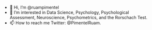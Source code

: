 - 👋 Hi, I’m @ruampimentel
- 👀 I’m interested in Data Science, Psychology, Psychological Assessment, Neuroscience, Psychometrics, and the Rorschach Test. 
- 📫 How to reach me Twitter: @PimentelRuam.

<!---
ruampimentel/ruampimentel is a ✨ special ✨ repository because its `README.md` (this file) appears on your GitHub profile.
You can click the Preview link to take a look at your changes.
--->
